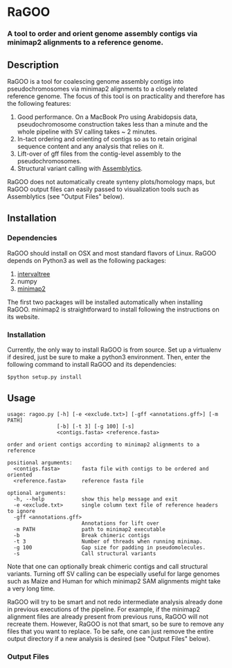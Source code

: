 # RaGOO

### A tool to order and orient genome assembly contigs via minimap2 alignments to a reference genome.

## Description

RaGOO is a tool for coalescing genome assembly contigs into pseudochromosomes via minimap2 alignments to a closely related reference genome. The focus of this tool is on practicality and therefore has the following features:

1. Good performance. On a MacBook Pro using Arabidopsis data, pseudochromosome construction takes less than a minute and the whole pipeline with SV calling takes ~ 2 minutes.
2. In-tact ordering and orienting of contigs so as to retain original sequence content and any analysis that relies on it. 
3. Lift-over of gff files from the contig-level assembly to the pseudochromosomes.
4. Structural variant calling with [Assemblytics](http://assemblytics.com/).

RaGOO does not automatically create synteny plots/homology maps, but RaGOO output files can easily passed to visualization tools such as Assemblytics (see "Output Files" below).

## Installation

### Dependencies

RaGOO should install on OSX and most standard flavors of Linux. RaGOO depends on Python3 as well as the following packages:

1. [intervaltree](https://pypi.python.org/pypi/intervaltree)
2. numpy
3. [minimap2](https://github.com/lh3/minimap2)

The first two packages will be installed automatically when installing RaGOO. minimap2 is straightforward to install following the instructions on its website.

### Installation

Currently, the only way to install RaGOO is from source. Set up a virtualenv if desired, just be sure to make a python3 environment. Then, enter the following command to install RaGOO and its dependencies:

```
$python setup.py install
```

## Usage

```
usage: ragoo.py [-h] [-e <exclude.txt>] [-gff <annotations.gff>] [-m PATH]
                [-b] [-t 3] [-g 100] [-s]
                <contigs.fasta> <reference.fasta>

order and orient contigs according to minimap2 alignments to a reference

positional arguments:
  <contigs.fasta>       fasta file with contigs to be ordered and oriented
  <reference.fasta>     reference fasta file

optional arguments:
  -h, --help            show this help message and exit
  -e <exclude.txt>      single column text file of reference headers to ignore
  -gff <annotations.gff>
                        Annotations for lift over
  -m PATH               path to minimap2 executable
  -b                    Break chimeric contigs
  -t 3                  Number of threads when running minimap.
  -g 100                Gap size for padding in pseudomolecules.
  -s                    Call structural variants
```

Note that one can optionally break chimeric contigs and call structural variants. Turning off SV calling can be especially useful for large genomes such as Maize and Human for which minimap2 SAM alignments might take a very long time. 

RaGOO will try to be smart and not redo intermediate analysis already done in previous executions of the pipeline. For example, if the minimap2 alignment files are already present from previous runs, RaGOO will not recreate them. However, RaGOO is not that smart, so be sure to remove any files that you want to replace. To be safe, one can just remove the entire output directory if a new analysis is desired (see "Output Files" below).

### Output Files
